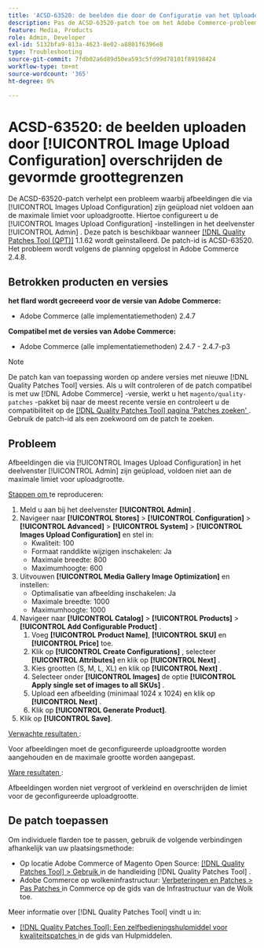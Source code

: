 ```yaml
---
title: 'ACSD-63520: de beelden die door de Configuratie van het Uploaden van het Beeld worden geupload overschrijden de gevormde groottegrenzen'
description: Pas de ACSD-63520-patch toe om het Adobe Commerce-probleem op te lossen waarbij images die via de Images Upload Configuration in het beheerpaneel zijn geüpload, niet voldoen aan de maximale limiet voor uploadgrootte.
feature: Media, Products
role: Admin, Developer
exl-id: 5132bfa9-813a-4623-8e02-a8801f6396e8
type: Troubleshooting
source-git-commit: 7fdb02a6d89d50ea593c5fd99d78101f89198424
workflow-type: tm+mt
source-wordcount: '365'
ht-degree: 0%

---
```


# ACSD-63520: de beelden uploaden door [!UICONTROL Image Upload Configuration] overschrijden de gevormde groottegrenzen

De ACSD-63520-patch verhelpt een probleem waarbij afbeeldingen die via [!UICONTROL Images Upload Configuration] zijn geüpload niet voldoen aan de maximale limiet voor uploadgrootte. Hiertoe configureert u de [!UICONTROL Images Upload Configuration] -instellingen in het deelvenster [!UICONTROL Admin] . Deze patch is beschikbaar wanneer [[!DNL Quality Patches Tool (QPT)]](/help/tools/quality-patches-tool/quality-patches-tool-to-self-serve-quality-patches.md) 1.1.62 wordt geïnstalleerd. De patch-id is ACSD-63520. Het probleem wordt volgens de planning opgelost in Adobe Commerce 2.4.8.

## Betrokken producten en versies

**het flard wordt gecreeerd voor de versie van Adobe Commerce:**
* Adobe Commerce (alle implementatiemethoden) 2.4.7

**Compatibel met de versies van Adobe Commerce:**
* Adobe Commerce (alle implementatiemethoden) 2.4.7 - 2.4.7-p3

>[!NOTE]
>
>De patch kan van toepassing worden op andere versies met nieuwe [!DNL Quality Patches Tool] versies. Als u wilt controleren of de patch compatibel is met uw [!DNL Adobe Commerce] -versie, werkt u het `magento/quality-patches` -pakket bij naar de meest recente versie en controleert u de compatibiliteit op de [[!DNL Quality Patches Tool] pagina &#39;Patches zoeken&#39; ](https://experienceleague.adobe.com/tools/commerce-quality-patches/index.html?lang=nl-NL) . Gebruik de patch-id als een zoekwoord om de patch te zoeken.

## Probleem

Afbeeldingen die via [!UICONTROL Images Upload Configuration] in het deelvenster [!UICONTROL Admin] zijn geüpload, voldoen niet aan de maximale limiet voor uploadgrootte.

<u> Stappen om </u> te reproduceren:

1. Meld u aan bij het deelvenster **[!UICONTROL Admin]** .
1. Navigeer naar **[!UICONTROL Stores]** > **[!UICONTROL Configuration]** > **[!UICONTROL Advanced]** > **[!UICONTROL System]** > **[!UICONTROL Images Upload Configuration]** en stel in:
   * Kwaliteit: 100
   * Formaat randdikte wijzigen inschakelen: Ja
   * Maximale breedte: 800
   * Maximumhoogte: 600
1. Uitvouwen **[!UICONTROL Media Gallery Image Optimization]** en instellen:
   * Optimalisatie van afbeelding inschakelen: Ja
   * Maximale breedte: 1000
   * Maximumhoogte: 1000
1. Navigeer naar **[!UICONTROL Catalog]** > **[!UICONTROL Products]** > **[!UICONTROL Add Configurable Product]** .
   1. Voeg **[!UICONTROL Product Name]**, **[!UICONTROL SKU]** en **[!UICONTROL Price]** toe.
   1. Klik op **[!UICONTROL Create Configurations]** , selecteer **[!UICONTROL Attributes]** en klik op **[!UICONTROL Next]** .
   1. Kies grootten (S, M, L, XL) en klik op **[!UICONTROL Next]** .
   1. Selecteer onder **[!UICONTROL Images]** de optie **[!UICONTROL Apply single set of images to all SKUs]** .
   1. Upload een afbeelding (minimaal 1024 x 1024) en klik op **[!UICONTROL Next]** .
   1. Klik op **[!UICONTROL Generate Product]**.
1. Klik op **[!UICONTROL Save]**.

<u> Verwachte resultaten </u>:

Voor afbeeldingen moet de geconfigureerde uploadgrootte worden aangehouden en de maximale grootte worden aangepast.

<u> Ware resultaten </u>:

Afbeeldingen worden niet vergroot of verkleind en overschrijden de limiet voor de geconfigureerde uploadgrootte.

## De patch toepassen

Om individuele flarden toe te passen, gebruik de volgende verbindingen afhankelijk van uw plaatsingsmethode:

* Op locatie Adobe Commerce of Magento Open Source: [[!DNL Quality Patches Tool] > Gebruik ](/help/tools/quality-patches-tool/usage.md) in de handleiding [!DNL Quality Patches Tool] .
* Adobe Commerce op wolkeninfrastructuur: [ Verbeteringen en Patches > Pas Patches ](https://experienceleague.adobe.com/docs/commerce-cloud-service/user-guide/develop/upgrade/apply-patches.html?lang=nl-NL) in Commerce op de gids van de Infrastructuur van de Wolk toe.

Meer informatie over [!DNL Quality Patches Tool] vindt u in:

* [[!DNL Quality Patches Tool]: Een zelfbedieningshulpmiddel voor kwaliteitspatches ](/help/tools/quality-patches-tool/quality-patches-tool-to-self-serve-quality-patches.md) in de gids van Hulpmiddelen.
